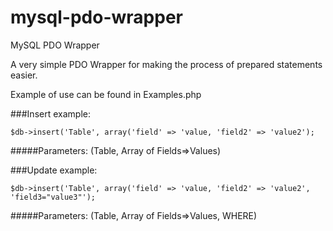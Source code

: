 mysql-pdo-wrapper
=================

MySQL PDO Wrapper

A very simple PDO Wrapper for making the process of prepared statements easier.

Example of use can be found in Examples.php

###Insert example:
```
$db->insert('Table', array('field' => 'value, 'field2' => 'value2');
```
#####Parameters: (Table, Array of Fields=>Values)

###Update example:
```
$db->insert('Table', array('field' => 'value, 'field2' => 'value2', 'field3="value3"');
```
#####Parameters: (Table, Array of Fields=>Values, WHERE)
